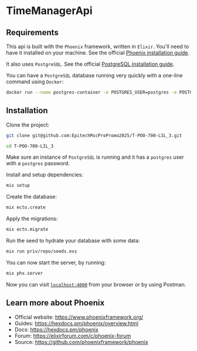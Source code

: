 # TimeManagerApi

## Requirements

This api is built with the `Phoenix` framework, written in `Elixir`. You'll need to have it installed on your machine. See the official [Phoenix installation guide](https://hexdocs.pm/phoenix/installation.html).

It also uses `PostgreSQL`. See the official [PostgreSQL installation guide](https://wiki.postgresql.org/wiki/Detailed_installation_guides).

You can have a `PostgreSQL` database running very quickly with a one-line command using `Docker`:
```bash
docker run --name postgres-container -e POSTGRES_USER=postgres -e POSTGRES_PASSWORD=postgres -p 5432:5432 -d postgres
```

## Installation

Clone the project:
```bash
git clone git@github.com:EpitechMscProPromo2025/T-POO-700-LIL_3.git
```
```bash
cd T-POO-700-LIL_3
```

Make sure an instance of `PostgreSQL` is running and it has a `postgres` user with a `postgres` password.

Install and setup dependencies:
```bash
mix setup
```

Create the database:
```bash
mix ecto.create
```

Apply the migrations:
```bash
mix ecto.migrate
```

Run the seed to hydrate your database with some data:
```bash
mix run priv/repo/seeds.exs
```

You can now start the server, by running:
```bash
mix phx.server
```

Now you can visit [`localhost:4000`](http://localhost:4000) from your browser or by using Postman.

## Learn more about Phoenix

  * Official website: https://www.phoenixframework.org/
  * Guides: https://hexdocs.pm/phoenix/overview.html
  * Docs: https://hexdocs.pm/phoenix
  * Forum: https://elixirforum.com/c/phoenix-forum
  * Source: https://github.com/phoenixframework/phoenix

